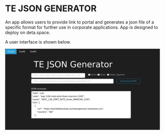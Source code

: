 <h1>TE JSON GENERATOR</h1>

<p>An app allows users to provide link to portal and generates a json file of a specific format for further use in corporate applications. App is designed to deploy on deta.space.</p>
<p></p>A user interface is shown below.</p>

![User interface](user_interface.png)
